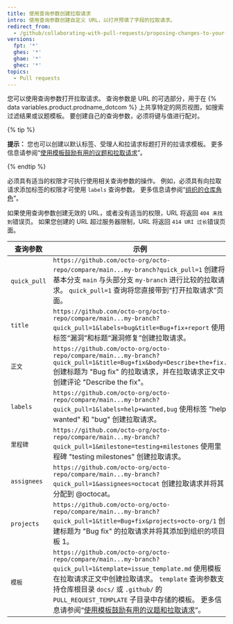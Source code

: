```yaml
---
title: 使用查询参数创建拉取请求
intro: 使用查询参数创建自定义 URL，以打开预填了字段的拉取请求。
redirect_from:
  - /github/collaborating-with-pull-requests/proposing-changes-to-your-work-with-pull-requests/using-query-parameters-to-create-a-pull-request
versions:
  fpt: '*'
  ghes: '*'
  ghae: '*'
  ghec: '*'
topics:
  - Pull requests
---
```


您可以使用查询参数打开拉取请求。 查询参数是 URL 的可选部分，用于在 {% data variables.product.prodname_dotcom %} 上共享特定的网页视图，如搜索过滤结果或议题模板。 要创建自己的查询参数，必须将键与值进行配对。

{% tip %}

**提示：** 您也可以创建以默认标签、受理人和拉请求标题打开的拉请求模板。 更多信息请参阅“[使用模板鼓励有用的议题和拉取请求](/communities/using-templates-to-encourage-useful-issues-and-pull-requests)”。

{% endtip %}

必须具有适当的权限才可执行使用相关查询参数的操作。 例如，必须具有向拉取请求添加标签的权限才可使用 `labels` 查询参数。 更多信息请参阅“[组织的仓库角色](/organizations/managing-access-to-your-organizations-repositories/repository-roles-for-an-organization)”。

如果使用查询参数创建无效的 URL，或者没有适当的权限，URL 将返回 `404 未找到`错误页。 如果您创建的 URL 超过服务器限制，URL 将返回 `414 URI 过长`错误页面。

| 查询参数         | 示例                                                                                                                                                                                                                                                                                                                        |
| ------------ | ------------------------------------------------------------------------------------------------------------------------------------------------------------------------------------------------------------------------------------------------------------------------------------------------------------------------- |
| `quick_pull` | `https://github.com/octo-org/octo-repo/compare/main...my-branch?quick_pull=1` 创建将基本分支 `main` 与头部分支 `my-branch` 进行比较的拉取请求。 `quick_pull=1` 查询将您直接带到“打开拉取请求”页面。                                                                                                                                                              |
| `title`      | `https://github.com/octo-org/octo-repo/compare/main...my-branch?quick_pull=1&labels=bug&title=Bug+fix+report` 使用标签“漏洞”和标题“漏洞修复”创建拉取请求。                                                                                                                                                                            |
| `正文`         | `https://github.com/octo-org/octo-repo/compare/main...my-branch?quick_pull=1&title=Bug+fix&body=Describe+the+fix.` 创建标题为 "Bug fix" 的拉取请求，并在拉取请求正文中创建评论 "Describe the fix"。                                                                                                                                        |
| `labels`     | `https://github.com/octo-org/octo-repo/compare/main...my-branch?quick_pull=1&labels=help+wanted,bug` 使用标签 "help wanted" 和 "bug" 创建拉取请求。                                                                                                                                                                               |
| `里程碑`        | `https://github.com/octo-org/octo-repo/compare/main...my-branch?quick_pull=1&milestone=testing+milestones` 使用里程碑 "testing milestones" 创建拉取请求。                                                                                                                                                                         |
| `assignees`  | `https://github.com/octo-org/octo-repo/compare/main...my-branch?quick_pull=1&assignees=octocat` 创建拉取请求并将其分配到 @octocat。                                                                                                                                                                                                |
| `projects`   | `https://github.com/octo-org/octo-repo/compare/main...my-branch?quick_pull=1&title=Bug+fix&projects=octo-org/1` 创建标题为 "Bug fix" 的拉取请求并将其添加到组织的项目板 1。                                                                                                                                                              |
| `模板`         | `https://github.com/octo-org/octo-repo/compare/main...my-branch?quick_pull=1&template=issue_template.md` 使用模板在拉取请求正文中创建拉取请求。 `template` 查询参数支持仓库根目录 `docs/` 或 `.github/` 的 `PULL_REQUEST_TEMPLATE` 子目录中存储的模板。 更多信息请参阅“[使用模板鼓励有用的议题和拉取请求](/communities/using-templates-to-encourage-useful-issues-and-pull-requests)”。 |
